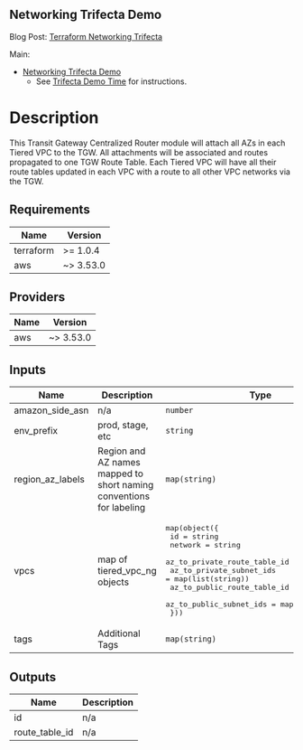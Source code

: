 ## Networking Trifecta Demo
Blog Post:
[Terraform Networking Trifecta ](https://jq1.io/posts/tnt/)

Main:
- [Networking Trifecta Demo](https://github.com/JudeQuintana/terraform-main/tree/main/networking_trifecta_demo)
  - See [Trifecta Demo Time](/posts/tnt/#trifecta-demo-time) for instructions.

# Description
This Transit Gateway Centralized Router module will attach all AZs in each Tiered VPC to the TGW.
All attachments will be associated and routes propagated to one TGW Route Table.
Each Tiered VPC will have all their route tables updated in each VPC with a route to all other VPC networks via
the TGW.

## Requirements

| Name | Version |
|------|---------|
| terraform | >= 1.0.4 |
| aws | ~> 3.53.0 |

## Providers

| Name | Version |
|------|---------|
| aws | ~> 3.53.0 |

## Inputs

| Name | Description | Type | Default | Required |
|------|-------------|------|---------|:--------:|
| amazon\_side\_asn | n/a | `number` | `null` | no |
| env\_prefix | prod, stage, etc | `string` | n/a | yes |
| region\_az\_labels | Region and AZ names mapped to short naming conventions for labeling | `map(string)` | n/a | yes |
| vpcs | map of tiered\_vpc\_ng objects | <pre>map(object({<br>    id                           = string<br>    network                      = string<br>    az_to_private_route_table_id = map(string)<br>    az_to_private_subnet_ids     = map(list(string))<br>    az_to_public_route_table_id  = map(string)<br>    az_to_public_subnet_ids      = map(list(string))<br>  }))</pre> | n/a | yes |
| tags | Additional Tags | `map(string)` | `{}` | no |

## Outputs

| Name | Description |
|------|-------------|
| id | n/a |
| route\_table\_id | n/a |
